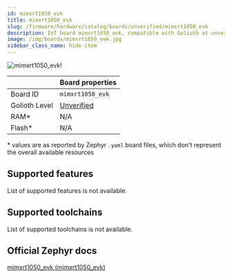 ```yaml
---
id: mimxrt1050_evk
title: mimxrt1050_evk
slug: /firmware/hardware/catalog/boards/unverified/mimxrt1050_evk
description: IoT board mimxrt1050_evk, compatible with Golioth at unverified level.
image: /img/boards/mimxrt1050_evk.jpg
sidebar_class_name: hide-item
---
```


[//]: # (This is an auto-generated file, do not edit! Changes to it will be lost upon re-generation)

![mimxrt1050_evk!](/img/boards/mimxrt1050_evk.jpg "mimxrt1050_evk")

|                | Board properties     |
| -------------  | -------------------- |
| Board ID       | `mimxrt1050_evk` |
| Golioth Level  | [Unverified](/firmware/hardware#unverified-boards) |
| RAM*           | N/A |
| Flash*         | N/A |

\* values are as reported by Zephyr `.yaml` board files, which don't represent the overall available resources



## Supported features

List of supported features is not available.

## Supported toolchains

List of supported toolchains is not available.

## Official Zephyr docs

[mimxrt1050_evk (mimxrt1050_evk)](https://docs.zephyrproject.org/latest/boards/nxp/mimxrt1050_evk/doc/index.html)
